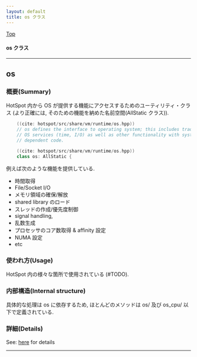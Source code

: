 ```yaml
---
layout: default
title: os クラス 
---
```

[Top](../index.html)

#### os クラス 



---
## <a name="nofRFxLZK1" id="nofRFxLZK1">os</a>

### 概要(Summary)
HotSpot 内から OS が提供する機能にアクセスするためのユーティリティ・クラス
(より正確には, そのための機能を納めた名前空間(AllStatic クラス)).


```cpp
    ((cite: hotspot/src/share/vm/runtime/os.hpp))
    // os defines the interface to operating system; this includes traditional
    // OS services (time, I/O) as well as other functionality with system-
    // dependent code.
```


```cpp
    ((cite: hotspot/src/share/vm/runtime/os.hpp))
    class os: AllStatic {
```

例えば次のような機能を提供している.

* 時間取得
* File/Socket I/O
* メモリ領域の確保/解放
* shared library のロード
* スレッドの作成/優先度制御
* signal handling, 
* 乱数生成
* プロセッサのコア数取得 & affinity 設定
* NUMA 設定
* etc

### 使われ方(Usage)
HotSpot 内の様々な箇所で使用されている (#TODO).

### 内部構造(Internal structure)
具体的な処理は os に依存するため, ほとんどのメソッドは os/ 及び os_cpu/ 以下で定義されている.




### 詳細(Details)
See: [here](../doxygen/classos.html) for details

---
